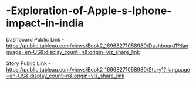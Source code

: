 # -Exploration-of-Apple-s-Iphone-impact-in-india


Dashboard Public Link - https://public.tableau.com/views/Book2_16968271058980/Dashboard1?:language=en-US&:display_count=n&:origin=viz_share_link

Story Public Link - https://public.tableau.com/views/Book2_16968271058980/Story1?:language=en-US&:display_count=n&:origin=viz_share_link
